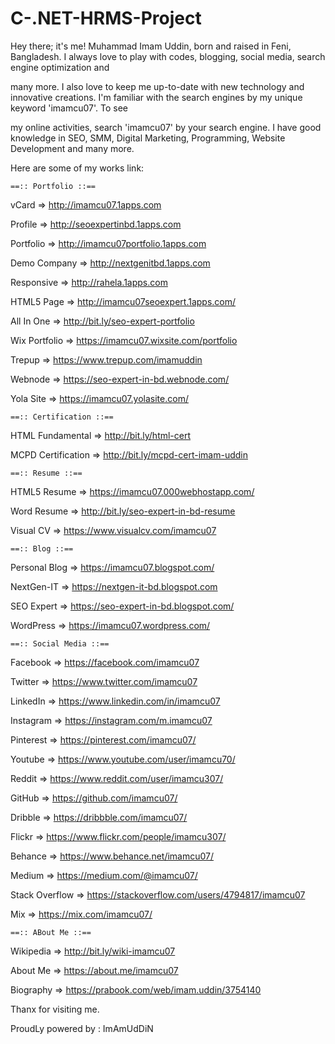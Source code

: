 # C-.NET-HRMS-Project
Hey there; it's me! Muhammad Imam Uddin, born and raised in Feni, Bangladesh. I always love to play with codes, blogging, social media, search engine optimization and 

many more. I also love to keep me up-to-date with new technology and innovative creations. I'm familiar with the search engines by my unique keyword 'imamcu07'. To see 

my online activities, search 'imamcu07' by your search engine. I have good knowledge in SEO, SMM, Digital Marketing, Programming, Website Development and many more. 

Here are some of my works link:

	==:: Portfolio ::==

vCard		=>	http://imamcu07.1apps.com

Profile		=>	http://seoexpertinbd.1apps.com

Portfolio	=>	http://imamcu07portfolio.1apps.com

Demo Company	=>	http://nextgenitbd.1apps.com

Responsive	=>	http://rahela.1apps.com

HTML5 Page 	=>	http://imamcu07seoexpert.1apps.com/

All In One	=>	http://bit.ly/seo-expert-portfolio

Wix Portfolio	=>	https://imamcu07.wixsite.com/portfolio

Trepup		=>	https://www.trepup.com/imamuddin

Webnode		=>	https://seo-expert-in-bd.webnode.com/

Yola Site	=>	https://imamcu07.yolasite.com/


	==:: Certification ::== 

HTML Fundamental	=>	http://bit.ly/html-cert

MCPD Certification	=>	http://bit.ly/mcpd-cert-imam-uddin


	==:: Resume ::==

HTML5 Resume	=>	https://imamcu07.000webhostapp.com/

Word Resume	=>	http://bit.ly/seo-expert-in-bd-resume

Visual CV	=>	https://www.visualcv.com/imamcu07


	==:: Blog ::==

Personal Blog	=>	https://imamcu07.blogspot.com/

NextGen-IT	=>	https://nextgen-it-bd.blogspot.com

SEO Expert	=>	https://seo-expert-in-bd.blogspot.com/

WordPress	=>	https://imamcu07.wordpress.com/


	==:: Social Media ::==

Facebook	=> 	https://facebook.com/imamcu07

Twitter		=>	https://www.twitter.com/imamcu07

LinkedIn	=>	https://www.linkedin.com/in/imamcu07

Instagram	=>	https://instagram.com/m.imamcu07

Pinterest	=>	https://pinterest.com/imamcu07/

Youtube		=>	https://www.youtube.com/user/imamcu70/

Reddit 		=>	https://www.reddit.com/user/imamcu307/

GitHub		=>	https://github.com/imamcu07/

Dribble		=>	https://dribbble.com/imamcu07/

Flickr		=>	https://www.flickr.com/people/imamcu307/

Behance		=>	https://www.behance.net/imamcu07/

Medium		=>	https://medium.com/@imamcu07/

Stack Overflow	=>	https://stackoverflow.com/users/4794817/imamcu07

Mix		=>	https://mix.com/imamcu07/	

	==:: ABout Me ::==

Wikipedia	=>	http://bit.ly/wiki-imamcu07

About Me	=>	https://about.me/imamcu07

Biography	=>	https://prabook.com/web/imam.uddin/3754140



Thanx for visiting me.

ProudLy powered by : ImAmUdDiN
